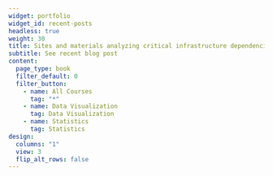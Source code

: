 ```yaml
---
widget: portfolio
widget_id: recent-posts
headless: true
weight: 30
title: Sites and materials analyzing critical infrastructure dependencies
subtitle: See recent blog post
content:
  page_type: book
  filter_default: 0
  filter_button:
    - name: All Courses
      tag: "*"
    - name: Data Visualization
      tag: Data Visualization
    - name: Statistics
      tag: Statistics
design:
  columns: "1"
  view: 3
  flip_alt_rows: false
---
```

